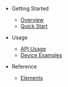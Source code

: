 * Getting Started

  * [Overview](/README)
  * [Quick Start](quick-start)

* Usage

  * [API Usage](api)
  * [Device Examples](examples)

* Reference

  * [Elements](elements)
